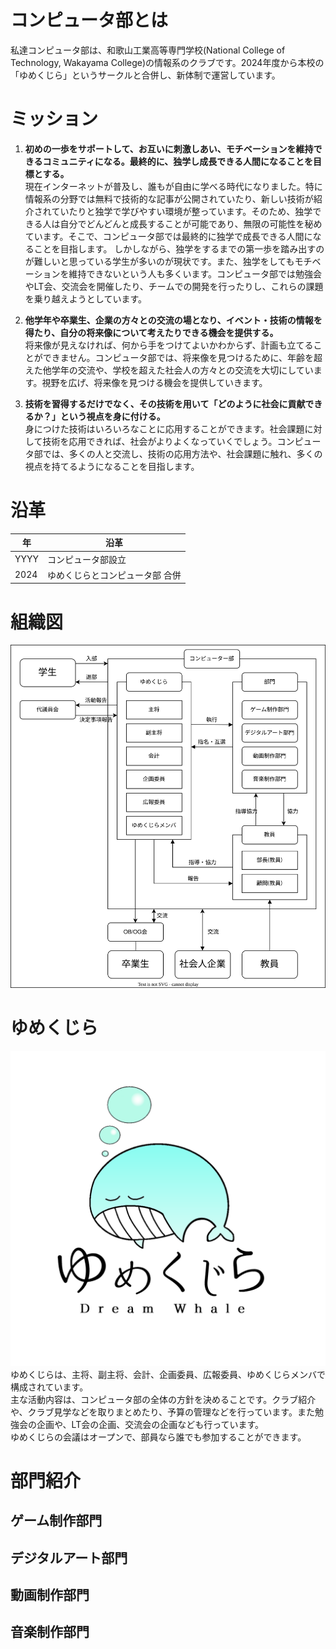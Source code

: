 # コンピュータ部とは
私達コンピュータ部は、和歌山工業高等専門学校(National College of Technology, Wakayama College)の情報系のクラブです。2024年度から本校の「ゆめくじら」というサークルと合併し、新体制で運営しています。

# ミッション
1. **初めの一歩をサポートして、お互いに刺激しあい、モチベーションを維持できるコミュニティになる。最終的に、独学し成長できる人間になることを目標とする。**  
現在インターネットが普及し、誰もが自由に学べる時代になりました。特に情報系の分野では無料で技術的な記事が公開されていたり、新しい技術が紹介されていたりと独学で学びやすい環境が整っています。そのため、独学できる人は自分でどんどんと成長することが可能であり、無限の可能性を秘めています。そこで、コンピュータ部では最終的に独学で成長できる人間になることを目指します。
しかしながら、独学をするまでの第一歩を踏み出すのが難しいと思っている学生が多いのが現状です。また、独学をしてもモチベーションを維持できないという人も多くいます。コンピュータ部では勉強会やLT会、交流会を開催したり、チームでの開発を行ったりし、これらの課題を乗り越えようとしています。

2. **他学年や卒業生、企業の方々との交流の場となり、イベント・技術の情報を得たり、自分の将来像について考えたりできる機会を提供する。**  
将来像が見えなければ、何から手をつけてよいかわからず、計画も立てることができません。コンピュータ部では、将来像を見つけるために、年齢を超えた他学年の交流や、学校を超えた社会人の方々との交流を大切にしています。視野を広げ、将来像を見つける機会を提供していきます。

3. **技術を習得するだけでなく、その技術を用いて「どのように社会に貢献できるか？」という視点を身に付ける。**  
身につけた技術はいろいろなことに応用することができます。社会課題に対して技術を応用できれば、社会がよりよくなっていくでしょう。コンピュータ部では、多くの人と交流し、技術の応用方法や、社会課題に触れ、多くの視点を持てるようになることを目指します。

# 沿革
| 年   | 沿革                            |
| ---- | ------------------------------- |
| YYYY | コンピュータ部設立              |
| 2024 | ゆめくじらとコンピュータ部 合併 |

# 組織図
![fig organization](./organization.drawio.svg)

# ゆめくじら
![DreamWhale](./DreamWhaleLogo.png)
ゆめくじらは、主将、副主将、会計、企画委員、広報委員、ゆめくじらメンバで構成されています。  
主な活動内容は、コンピュータ部の全体の方針を決めることです。クラブ紹介や、クラブ見学などを取りまとめたり、予算の管理などを行っています。また勉強会の企画や、LT会の企画、交流会の企画なども行っています。  
ゆめくじらの会議はオープンで、部員なら誰でも参加することができます。

# 部門紹介
## ゲーム制作部門

## デジタルアート部門

## 動画制作部門

## 音楽制作部門

